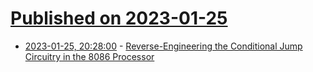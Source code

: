 # [Published on 2023-01-25](index.md)

* [2023-01-25, 20:28:00](https://soylentnews.org/article.pl?sid=23/01/24/198259&from=rss) - [Reverse-Engineering the Conditional Jump Circuitry in the 8086 Processor](https://soylentnews.org/article.pl?sid=23/01/24/198259&from=rss)
